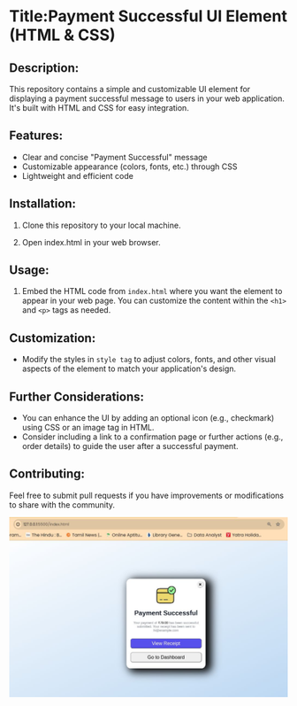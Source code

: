 # Title:Payment Successful UI Element (HTML & CSS)

## Description:

This repository contains a simple and customizable UI element for displaying a payment successful message to users in your web application. It's built with HTML and CSS for easy integration.

## Features:

- Clear and concise "Payment Successful" message
- Customizable appearance (colors, fonts, etc.) through CSS
- Lightweight and efficient code

## Installation:

1. Clone this repository to your local machine.

2. Open index.html in your web browser.

## Usage:

1. Embed the HTML code from `index.html` where you want the element to appear in your web page. You can customize the content within the `<h1>` and `<p>` tags as needed.

## Customization:

- Modify the styles in `style tag` to adjust colors, fonts, and other visual aspects of the element to match your application's design.

## Further Considerations:
- You can enhance the UI by adding an optional icon (e.g., checkmark) using CSS or an image tag in HTML.
- Consider including a link to a confirmation page or further actions (e.g., order details) to guide the user after a successful payment.

## Contributing:

Feel free to submit pull requests if you have improvements or modifications to share with the community.

![Payment Successful UI Element](images/screen.jpg)